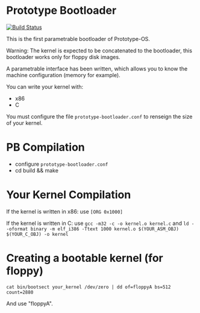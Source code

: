 Prototype Bootloader
====================

[![Build Status](https://travis-ci.org/pelallemant/prototype-bootloader.png?branch=master)](https://travis-ci.org/pelallemant/prototype-bootloader)

This is the first parametrable bootloader of Prototype-OS.

Warning: The kernel is expected to be concatenated to the bootloader, this bootloader works only for floppy disk images.

A parametrable interface has been written, which allows you to know the machine configuration (memory for example).

You can write your kernel with:

- x86
- C

You must configure the file `prototype-bootloader.conf` to renseign the size of your kernel.


PB Compilation
==============

- configure `prototype-bootloader.conf`
- cd build && make

Your Kernel Compilation
=======================

If the kernel is written in x86: use `[ORG 0x1000]`

If the kernel is written in C: use `gcc -m32 -c -o kernel.o kernel.c` and `ld --oformat binary -m elf_i386 -Ttext 1000 kernel.o $(YOUR_ASM_OBJ) $(YOUR_C_OBJ) -o kernel`

Creating a bootable kernel (for floppy)
=======================================

`cat bin/bootsect your_kernel /dev/zero | dd of=floppyA bs=512 count=2880`

And use "floppyA".
